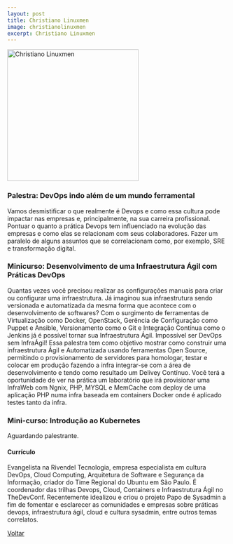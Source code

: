 ```yaml
---
layout: post
title: Christiano Linuxmen
image: christianolinuxmen
excerpt: Christiano Linuxmen
---
```

<p><img src="{{ site.baseurl }}/convidados/{{ page.image }}.jpg" alt="Christiano Linuxmen" height="300" width="300"/></p>


### Palestra: DevOps indo além de um mundo ferramental

Vamos desmistificar o que realmente é Devops e como essa cultura pode impactar nas empresas e, principalmente, na sua carreira profissional. Pontuar o quanto a prática Devops tem influenciado na evolução das empresas e como elas se relacionam com seus colaboradores. Fazer um paralelo de alguns assuntos que se correlacionam como, por exemplo, SRE e transformação digital.

### Minicurso: Desenvolvimento de uma Infraestrutura Ágil com Práticas DevOps

Quantas vezes você precisou realizar as configurações manuais para criar ou configurar uma infraestrutura. Já imaginou sua infraestrutura sendo versionada e automatizada da mesma forma que acontece com o desenvolvimento de softwares? Com o surgimento de ferramentas de Virtualização como Docker, OpenStack, Gerência de Configuração como Puppet e Ansible, Versionamento como o Git e Integração Contínua como o Jenkins já é possível tornar sua Infraestrutura Ágil. Impossível ser DevOps sem InfraÁgil! Essa palestra tem como objetivo mostrar como construir uma infraestrutura Ágil e Automatizada usando ferramentas Open Source, permitindo o provisionamento de servidores para homologar, testar e colocar em produção fazendo a infra integrar-se com a área de desenvolvimento e tendo como resultado um Delivey Contínuo. Você terá a oportunidade de ver na prática um laboratório que irá provisionar uma InfraWeb com Ngnix, PHP, MYSQL e MemCache com deploy de uma aplicação PHP numa infra baseada em containers Docker onde é aplicado testes tanto da infra.

### Mini-curso: Introdução ao Kubernetes

Aguardando palestrante.

#### Currículo

Evangelista na Rivendel Tecnologia, empresa especialista em cultura DevOps, Cloud Computing, Arquitetura de Software e Segurança da Informação, criador do Time Regional do Ubuntu em São Paulo. É coordenador das trilhas Devops, Cloud, Containers e Infraestrutura Ágil no TheDevConf. Recentemente idealizou e criou o projeto Papo de Sysadmin a fim de fomentar e esclarecer as comunidades e empresas sobre práticas devops, infraestrutura ágil, cloud e cultura sysadmin, entre outros temas correlatos.


<a href="{{ site.baseurl }}/index.html">Voltar</a>


